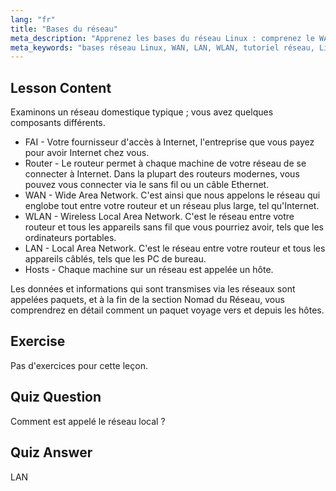 ```yaml
---
lang: "fr"
title: "Bases du réseau"
meta_description: "Apprenez les bases du réseau Linux : comprenez le WAN, le LAN, le WLAN, les routeurs et les hôtes. Commencez votre parcours de mise en réseau avec ce guide pour débutants !"
meta_keywords: "bases réseau Linux, WAN, LAN, WLAN, tutoriel réseau, Linux débutant, guide de mise en réseau, concepts Linux"
---
```


## Lesson Content

Examinons un réseau domestique typique ; vous avez quelques composants différents.

- FAI - Votre fournisseur d'accès à Internet, l'entreprise que vous payez pour avoir Internet chez vous.
- Router - Le routeur permet à chaque machine de votre réseau de se connecter à Internet. Dans la plupart des routeurs modernes, vous pouvez vous connecter via le sans fil ou un câble Ethernet.
- WAN - Wide Area Network. C'est ainsi que nous appelons le réseau qui englobe tout entre votre routeur et un réseau plus large, tel qu'Internet.
- WLAN - Wireless Local Area Network. C'est le réseau entre votre routeur et tous les appareils sans fil que vous pourriez avoir, tels que les ordinateurs portables.
- LAN - Local Area Network. C'est le réseau entre votre routeur et tous les appareils câblés, tels que les PC de bureau.
- Hosts - Chaque machine sur un réseau est appelée un hôte.

Les données et informations qui sont transmises via les réseaux sont appelées paquets, et à la fin de la section Nomad du Réseau, vous comprendrez en détail comment un paquet voyage vers et depuis les hôtes.

## Exercise

Pas d'exercices pour cette leçon.

## Quiz Question

Comment est appelé le réseau local ?

## Quiz Answer

LAN
